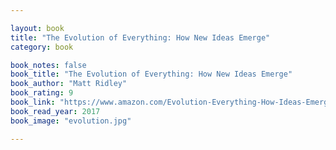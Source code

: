 ```yaml
---

layout: book
title: "The Evolution of Everything: How New Ideas Emerge"
category: book

book_notes: false
book_title: "The Evolution of Everything: How New Ideas Emerge"
book_author: "Matt Ridley"
book_rating: 9
book_link: "https://www.amazon.com/Evolution-Everything-How-Ideas-Emerge/dp/0062296000"
book_read_year: 2017
book_image: "evolution.jpg"

---
```

